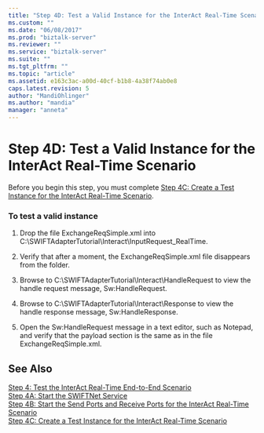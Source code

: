 ```yaml
---
title: "Step 4D: Test a Valid Instance for the InterAct Real-Time Scenario | Microsoft Docs"
ms.custom: ""
ms.date: "06/08/2017"
ms.prod: "biztalk-server"
ms.reviewer: ""
ms.service: "biztalk-server"
ms.suite: ""
ms.tgt_pltfrm: ""
ms.topic: "article"
ms.assetid: e163c3ac-a00d-40cf-b1b8-4a38f74ab0e8
caps.latest.revision: 5
author: "MandiOhlinger"
ms.author: "mandia"
manager: "anneta"
---
```

# Step 4D: Test a Valid Instance for the InterAct Real-Time Scenario
Before you begin this step, you must complete [Step 4C: Create a Test Instance for the InterAct Real-Time Scenario](../../adapters-and-accelerators/fileact-interact/step-4c-create-a-test-instance-for-the-interact-real-time-scenario.md).  
  
### To test a valid instance  
  
1.  Drop the file ExchangeReqSimple.xml into C:\SWIFTAdapterTutorial\Interact\InputRequest_RealTime.  
  
2.  Verify that after a moment, the ExchangeReqSimple.xml file disappears from the folder.  
  
3.  Browse to C:\SWIFTAdapterTutorial\Interact\HandleRequest to view the handle request message, Sw:HandleRequest.  
  
4.  Browse to C:\SWIFTAdapterTutorial\Interact\Response to view the handle response message, Sw:HandleResponse.  
  
5.  Open the Sw:HandleRequest message in a text editor, such as Notepad, and verify that the payload section is the same as in the file ExchangeReqSimple.xml.  
  
## See Also  
 [Step 4: Test the InterAct Real-Time End-to-End Scenario](../../adapters-and-accelerators/fileact-interact/step-4-test-the-interact-real-time-end-to-end-scenario.md)   
 [Step 4A: Start the SWIFTNet Service](../../adapters-and-accelerators/fileact-interact/step-4a-start-the-swiftnet-service.md)   
 [Step 4B: Start the Send Ports and Receive Ports for the InterAct Real-Time Scenario](../../adapters-and-accelerators/fileact-interact/step-4b-start-the-send-and-receive-ports-for-interact-real-time-scenario.md)   
 [Step 4C: Create a Test Instance for the InterAct Real-Time Scenario](../../adapters-and-accelerators/fileact-interact/step-4c-create-a-test-instance-for-the-interact-real-time-scenario.md)